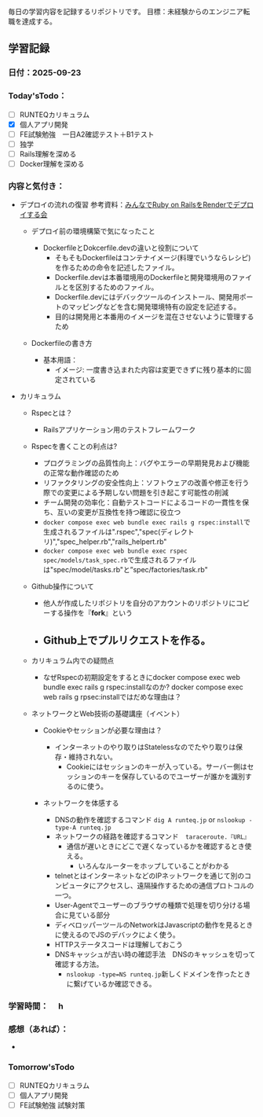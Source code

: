 毎日の学習内容を記録するリポジトリです。
目標：未経験からのエンジニア転職を達成する。

## 学習記録
### 日付：2025-09-23
### Today'sTodo：
- [ ] RUNTEQカリキュラム　　
- [x] 個人アプリ開発
- [ ] FE試験勉強　一日A2確認テスト＋B1テスト
- [ ] 独学
- [ ] Rails理解を深める
- [ ] Docker理解を深める　
### 内容と気付き：
- デプロイの流れの復習 参考資料：[みんなでRuby on RailsをRenderでデプロイする会](https://school.runteq.jp/v2/runteq_events/1275)
    - デプロイ前の環境構築で気になったこと
       - DockerfileとDokcerfile.devの違いと役割について
            - そもそもDockerfileはコンテナイメージ(料理でいうならレシピ)を作るための命令を記述したファイル。
            - Dockerfile.devは本番環境用のDockerfileと開発環境用のファイルとを区別するためのファイル。
            - Dockerfile.devにはデバックツールのインストール、開発用ポートのマッピングなどを含む開発環境特有の設定を記述する。
            - 目的は開発用と本番用のイメージを混在させないように管理するため
    
    - Dockerfileの書き方
        - 基本用語：
            - イメージ: 一度書き込まれた内容は変更できずに残り基本的に固定されている

- カリキュラム
    - Rspecとは？
        - Railsアプリケーション用のテストフレームワーク
    - Rspecを書くことの利点は?
        - プログラミングの品質性向上：バグやエラーの早期発見および機能の正常な動作確認のため
        - リファクタリングの安全性向上：ソフトウェアの改善や修正を行う際での変更による予期しない問題を引き起こす可能性の削減
        - チーム開発の効率化：自動テストコードによるコードの一貫性を保ち、互いの変更が互換性を持つ確認に役立つ
        - `docker compose exec web bundle exec rails g rspec:install`で生成されるファイルは".rspec","spec(ディレクトリ)","spec_helper.rb","rails_helpert.rb"
        - `docker compose exec web bundle exec rspec spec/models/task_spec.rb`で生成されるファイルは"spec/model/tasks.rb"と”spec/factories/task.rb"

    - Github操作について
        - 他人が作成したリポジトリを自分のアカウントのリポジトリにコピーする操作を『**fork**』という
        - Github上でプルリクエストを作る。
            - 
    
    - カリキュラム内での疑問点
        - なぜRspecの初期設定をするときにdocker compose exec web bundle exec rails g rspec:installなのか? docker compose exec web rails g rpsec:installではだめな理由は？

    
    - ネットワークとWeb技術の基礎講座（イベント）
        - Cookieやセッションが必要な理由は？
            - インターネットのやり取りはStatelessなのでたやり取りは保存・維持されない。
                - Cookieにはセッションのキーが入っている。サーバー側はセッションのキーを保存しているのでユーザーが誰かを識別するのに使う。

        - ネットワークを体感する
            - DNSの動作を確認するコマンド `dig A runteq.jp`  or `nslookup -type-A runteq.jp`
            - ネットワークの経路を確認するコマンド　`taraceroute.『URL』` 
                - 通信が遅いときにどこで遅くなっているかを確認するとき使える。
                    - いろんなルーターをホップしていることがわかる
            - telnetとはインターネットなどのIPネットワークを通じて別のコンピュータにアクセスし、遠隔操作するための通信プロトコルの一つ。
            - User-Agentでユーザーのブラウザの種類で処理を切り分ける場合に見ている部分
            - ディベロッパーツールのNetworkはJavascriptの動作を見るときに使えるのでJSのデバックによく使う。
            - HTTPステータスコードは理解しておこう
            - DNSキャッシュが古い時の確認手法　DNSのキャッシュを切って確認する方法。
                - `nslookup -type=NS runteq.jp`新しくドメインを作ったときに繋げているか確認できる。

       

### 学習時間：　 h
### 感想（あれば）：
- 
### Tomorrow'sTodo
- [ ] RUNTEQカリキュラム
- [ ] 個人アプリ開発
- [ ] FE試験勉強 試験対策